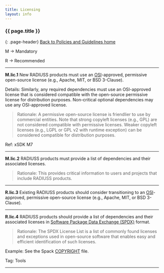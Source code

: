 ```yaml
---
title: Licensing
layout: info
---
```


### {{ page.title }}
{: .page-header}
[Back to Policies and Guidelines home](/radiuss/policies/)

M → Mandatory

R → Recommended

---

**M.lic.1**  New RADIUSS products must use an [OSI](https://opensource.org/licenses)-approved, permissive open-source license (e.g., Apache, MIT, or BSD 3-Clause).  

Details: Similarly, any required dependencies must use an OSI-approved license that is considered compatible with the open-source permissive license for distribution purposes. Non-critical optional dependencies may use any OSI-approved license.

> Rationale: A permissive open-source license is friendlier to use by commercial entities. Note that strong copyleft licenses (e.g., GPL) are not considered compatible with permissive licenses. Weaker copyleft licenses (e.g., LGPL or GPL v2 with runtime exception) can be considered compatible for distribution purposes.

Ref: xSDK M7

---

**M.lic.2**  RADIUSS products must provide a list of dependencies and their associated licenses.

> Rationale: This provides critical information to users and projects that include RADIUSS products.

---

**R.lic.3**  Existing RADIUSS products should consider transitioning to an [OSI](https://opensource.org/licenses)-approved, permissive open-source license (e.g., Apache, MIT, or BSD 3-Clause). 

---

**R.lic.4**  RADIUSS products should provide a list of dependencies and their associated licenses in [Software Package Data Exchange (SPDX)](https://spdx.org/licenses) format.

> Rationale: The SPDX License List is a list of commonly found licenses and exceptions used in open-source software that enables easy and efficient identification of such licenses.

Example:  See the Spack [COPYRIGHT](https://github.com/spack/spack/blob/develop/COPYRIGHT) file.

Tag: Tools 

---
